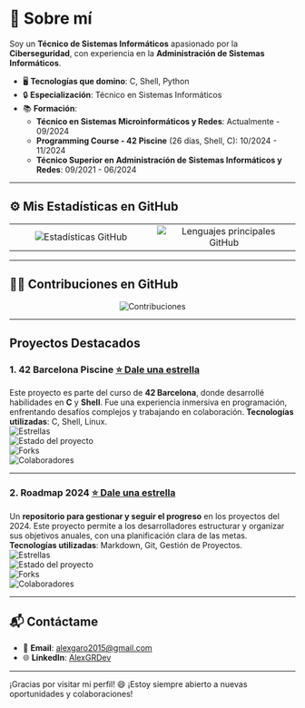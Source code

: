 # 🚀 Sobre mí

Soy un **Técnico de Sistemas Informáticos** apasionado por la **Ciberseguridad**, con experiencia en la **Administración de Sistemas Informáticos**.

- 🖥️ **Tecnologías que domino**: C, Shell, Python
- 🔒 **Especialización**: Técnico en Sistemas Informáticos
- 📚 **Formación**:
  - **Técnico en Sistemas Microinformáticos y Redes**: Actualmente - 09/2024
  - **Programming Course - 42 Piscine** (26 días, Shell, C): 10/2024 - 11/2024
  - **Técnico Superior en Administración de Sistemas Informáticos y Redes**: 09/2021 - 06/2024

---

## ⚙️ Mis Estadísticas en GitHub

<div align="center"> 
  <table> 
    <tr> 
      <td style="width: 50%; text-align: center;"> 
        <img src="https://github-readme-stats.vercel.app/api?username=AlexGRDev&show_icons=true&theme=radical&include_all_commits=true&count_private=true&cache_seconds=1" alt="Estadísticas GitHub"/> 
      </td> 
      <td style="width: 50%; text-align: center;"> 
        <img src="https://github-readme-stats.vercel.app/api/top-langs/?username=AlexGRDev&layout=compact&langs_count=6&theme=radical&cache_seconds=1" alt="Lenguajes principales GitHub"/>
      </td>
    </tr>
  </table> 
</div>

---

## 🧑‍💻 Contribuciones en GitHub

<div align="center"> <img src="https://github-readme-streak-stats.herokuapp.com/?user=AlexGRDev&theme=radical&cache_seconds=1" alt="Contribuciones" /> </div>

---

## Proyectos Destacados

### 1. **42 Barcelona Piscine [⭐ Dale una estrella](https://github.com/AlexGRDev/42Barcelona_CPiscine)**  
Este proyecto es parte del curso de **42 Barcelona**, donde desarrollé habilidades en **C** y **Shell**. Fue una experiencia inmersiva en programación, enfrentando desafíos complejos y trabajando en colaboración. **Tecnologías utilizadas**: C, Shell, Linux.<br>
![Estrellas](https://img.shields.io/github/stars/AlexGRDev/42Barcelona_CPiscine?style=social&cache_seconds=1)  
![Estado del proyecto](https://img.shields.io/github/last-commit/AlexGRDev/42Barcelona_CPiscine?style=flat-square&color=brightgreen&cache_seconds=1)  
![Forks](https://img.shields.io/github/forks/AlexGRDev/42Barcelona_CPiscine?style=flat-square&color=blue&cache_seconds=1)  
![Colaboradores](https://img.shields.io/github/contributors/AlexGRDev/42Barcelona_CPiscine?style=flat-square&cache_seconds=1)

---

### 2. **Roadmap 2024 [⭐ Dale una estrella](https://github.com/AlexGRDev/roadmap-2024)**  
Un **repositorio para gestionar y seguir el progreso** en los proyectos del 2024. Este proyecto permite a los desarrolladores estructurar y organizar sus objetivos anuales, con una planificación clara de las metas. **Tecnologías utilizadas**: Markdown, Git, Gestión de Proyectos.<br>
![Estrellas](https://img.shields.io/github/stars/AlexGRDev/roadmap-2024?style=social&cache_seconds=1)  
![Estado del proyecto](https://img.shields.io/github/last-commit/AlexGRDev/roadmap-2024?style=flat-square&color=brightgreen&cache_seconds=1)  
![Forks](https://img.shields.io/github/forks/AlexGRDev/roadmap-2024?style=flat-square&color=blue&cache_seconds=1)  
![Colaboradores](https://img.shields.io/github/contributors/AlexGRDev/roadmap-2024?style=flat-square&cache_seconds=1)

---

## 📬 Contáctame

- 📧 **Email**: [alexgaro2015@gmail.com](mailto:alexgaro2015@gmail.com)
- 🌐 **LinkedIn**: [AlexGRDev](https://www.linkedin.com/in/alex-garcia-rodriguez-564287208/)

---

¡Gracias por visitar mi perfil! 😄 ¡Estoy siempre abierto a nuevas oportunidades y colaboraciones!
